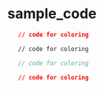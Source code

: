 # sample_code
```json
   // code for coloring
```
```html
   // code for coloring
```
```js
   // code for coloring
```
```css
   // code for coloring
```
